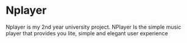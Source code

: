 # Nplayer
Nplayer is my 2nd year university project. NPlayer Is the simple music player that provides you lite, simple and elegant user experience 
